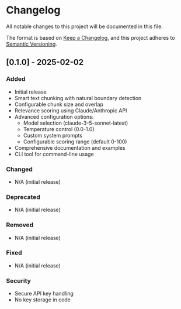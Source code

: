 # Changelog

All notable changes to this project will be documented in this file.

The format is based on [Keep a Changelog](https://keepachangelog.com/en/1.0.0/),
and this project adheres to [Semantic Versioning](https://semver.org/spec/v2.0.0.html).

## [0.1.0] - 2025-02-02

### Added

-   Initial release
-   Smart text chunking with natural boundary detection
-   Configurable chunk size and overlap
-   Relevance scoring using Claude/Anthropic API
-   Advanced configuration options:
    -   Model selection (claude-3-5-sonnet-latest)
    -   Temperature control (0.0-1.0)
    -   Custom system prompts
    -   Configurable scoring range (default 0-100)
-   Comprehensive documentation and examples
-   CLI tool for command-line usage

### Changed

-   N/A (initial release)

### Deprecated

-   N/A (initial release)

### Removed

-   N/A (initial release)

### Fixed

-   N/A (initial release)

### Security

-   Secure API key handling
-   No key storage in code
